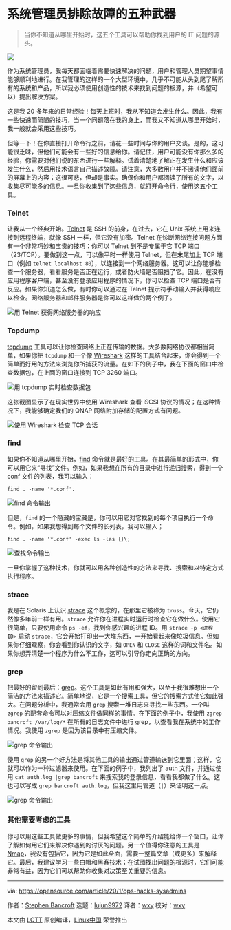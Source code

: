 [#]: collector: (lujun9972)
[#]: translator: (wxy)
[#]: reviewer: (wxy)
[#]: publisher: (wxy)
[#]: url: (https://linux.cn/article-14232-1.html)
[#]: subject: (5 ops hacks for sysadmins)
[#]: via: (https://opensource.com/article/20/1/ops-hacks-sysadmins)
[#]: author: (Stephen Bancroft https://opensource.com/users/stevereaver)

系统管理员排除故障的五种武器
======

> 当你不知道从哪里开始时，这五个工具可以帮助你找到用户的 IT 问题的源头。

![](https://img.linux.net.cn/data/attachment/album/202202/01/005623l3v5lm73vzv755nn.jpg)

作为系统管理员，我每天都面临着需要快速解决的问题，用户和管理人员期望事情能够顺利地进行。在我管理的这样的一个大型环境中，几乎不可能从头到尾了解所有的系统和产品，所以我必须使用创造性的技术来找到问题的根源，并（希望可以）提出解决方案。

这是我 20 多年来的日常经验！每天上班时，我从不知道会发生什么。因此，我有一些快速而简陋的技巧，当一个问题落在我的身上，而我又不知道从哪里开始时，我一般就会采用这些技巧。

但等一下！在你直接打开命令行之前，请花一些时间与你的用户交谈。是的，这可能很乏味，但他们可能会有一些好的信息给你。请记住，用户可能没有你那么多的经验，你需要对他们说的东西进行一些解释。试着清楚地了解正在发生什么和应该发生什么，然后用技术语言自己描述故障。请注意，大多数用户并不阅读他们面前的屏幕上的内容；这很可悲，但却是事实。确保你和用户都阅读了所有的文字，以收集尽可能多的信息。一旦你收集到了这些信息，就打开命令行，使用这五个工具。

### Telnet

让我从一个经典开始。[Telnet][2] 是 SSH 的前身，在过去，它在 Unix 系统上用来连接到远程终端，就像 SSH 一样，但它没有加密。Telnet 在诊断网络连接问题方面有一个非常巧妙和宝贵的技巧：你可以 Telnet 到不是专属于它 TCP 端口（23/TCP）。要做到这一点，可以像平时一样使用 Telnet，但在末尾加上 TCP 端口（例如 `telnet localhost 80`），以连接到一个网络服务器。这可以让你能够检查一个服务器，看看服务是否正在运行，或者防火墙是否阻挡了它。因此，在没有应用程序客户端，甚至没有登录应用程序的情况下，你可以检查 TCP 端口是否有反应。如果你知道怎么做，有时你可以通过在 Telnet 提示符手动输入并获得响应以检查。网络服务器和邮件服务器是你可以这样做的两个例子。

![用 Telnet 获得网络服务器的响应][3]

### Tcpdump

[tcpdump][4] 工具可以让你检查网络上正在传输的数据。大多数网络协议都相当简单，如果你把 `tcpdump` 和一个像 [Wireshark][5] 这样的工具结合起来，你会得到一个简单而好用的方法来浏览你所捕获的流量。在如下的例子中，我在下面的窗口中检查数据包，在上面的窗口连接到 TCP 3260 端口。

![用 tcpdump 实时检查数据包][6]

这张截图显示了在现实世界中使用 Wireshark 查看 iSCSI 协议的情况；在这种情况下，我能够确定我们的 QNAP 网络附加存储的配置方式有问题。

![使用 Wireshark 检查 TCP 会话][7]

### find

如果你不知道从哪里开始，[find][8] 命令就是最好的工具。在其最简单的形式中，你可以用它来“寻找”文件。例如，如果我想在所有的目录中进行递归搜索，得到一个 conf 文件的列表，我可以输入：

```
find . -name '*.conf'.
```

![find 命令输出][9]

但是，`find` 的一个隐藏的宝藏是，你可以用它对它找到的每个项目执行一个命令。例如，如果我想得到每个文件的长列表，我可以输入；

```
find . -name '*.conf' -exec ls -las {}\;
```

![查找命令输出][10]

一旦你掌握了这种技术，你就可以用各种创造性的方法来寻找、搜索和以特定方式执行程序。

### strace

我是在 Solaris 上认识 [strace][11] 这个概念的，在那里它被称为 `truss`。今天，它仍然像多年前一样有用。`strace` 允许你在进程实时运行时检查它在做什么。使用它很简单，只要使用命令 `ps -ef`，找到你感兴趣的进程 ID。用 `strace -p <进程 ID>` 启动 `strace`，它会开始打印出一大堆东西，一开始看起来像垃圾信息。但如果你仔细观察，你会看到你认识的文字，如 `OPEN` 和 `CLOSE` 这样的词和文件名。如果你想弄清楚一个程序为什么不工作，这可以引导你走向正确的方向。

### grep

把最好的留到最后：[grep][12]。这个工具是如此有用和强大，以至于我很难想出一个简洁的方法来描述它。简单地说，它是一个搜索工具，但它的搜索方式使它如此强大。在问题分析中，我通常会用 `grep` 搜索一堆日志来寻找一些东西。一个叫 `zgrep` 的配套命令可以对压缩文件做同样的事情。在下面的例子中，我使用 `zgrep bancroft /var/log/*` 在所有的日志文件中进行 grep，以查看我在系统中的工作情况。我使用 `zgrep` 是因为该目录中有压缩文件。

![grep 命令输出][13]

使用 `grep` 的另一个好方法是将其他工具的输出通过管道输送到它里面；这样，它就可以作为一种过滤器来使用。在下面的例子中，我列出了 auth 文件，并通过使用 `cat auth.log |grep bancroft` 来搜索我的登录信息，看看我都做了什么。这也可以写成 `grep bancroft auth.log`，但我这里用管道（`|`）来证明这一点。

![grep 命令输出][14]

### 其他需要考虑的工具

你可以用这些工具做更多的事情，但我希望这个简单的介绍能给你一个窗口，让你了解如何用它们来解决你遇到的讨厌的问题。另一个值得你注意的工具是 [Nmap][15]，我没有包括它，因为它是如此全面，需要一整篇文章（或更多）来解释它。最后，我建议学习一些白帽和黑客技术；在试图找出问题的根源时，它们可能非常有益，因为它们可以帮助你收集对决策至关重要的信息。

--------------------------------------------------------------------------------

via: https://opensource.com/article/20/1/ops-hacks-sysadmins

作者：[Stephen Bancroft][a]
选题：[lujun9972][b]
译者：[wxy](https://github.com/wxy)
校对：[wxy](https://github.com/wxy)

本文由 [LCTT](https://github.com/LCTT/TranslateProject) 原创编译，[Linux中国](https://linux.cn/) 荣誉推出

[a]: https://opensource.com/users/stevereaver
[b]: https://github.com/lujun9972
[1]: https://opensource.com/sites/default/files/styles/image-full-size/public/lead-images/tools_osyearbook2016_sysadmin_cc.png?itok=Y1AHCKI4 (Wratchet set tools)
[2]: https://en.wikipedia.org/wiki/Telnet
[3]: https://opensource.com/sites/default/files/uploads/telnet_1.png (Getting a response from a webserver with Telnet)
[4]: https://www.tcpdump.org/
[5]: https://www.wireshark.org/
[6]: https://opensource.com/sites/default/files/uploads/tcpdump_1.png (Inspecting packets in real time with tcpdump)
[7]: https://opensource.com/sites/default/files/uploads/tcpdump_2.png (Using Wireshark to inspect a TCP session)
[8]: https://en.wikipedia.org/wiki/Find_%28Unix%29
[9]: https://opensource.com/sites/default/files/uploads/find_1_0.png (find command output)
[10]: https://opensource.com/sites/default/files/uploads/find_2.png (find command output)
[11]: https://strace.io/
[12]: https://en.wikipedia.org/wiki/Grep
[13]: https://opensource.com/sites/default/files/uploads/grep_1.png (grep command output)
[14]: https://opensource.com/sites/default/files/uploads/grep_2.png (grep command output)
[15]: https://nmap.org/
